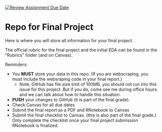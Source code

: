 [![Review Assignment Due Date](https://classroom.github.com/assets/deadline-readme-button-22041afd0340ce965d47ae6ef1cefeee28c7c493a6346c4f15d667ab976d596c.svg)](https://classroom.github.com/a/VvDIsC3k)
# Repo for Final Project 

Here is where you will store all information for your final project. 

The official rubric for the final project and the initial EDA can be found in the "Rubrics" folder (and on Canvas). 


Reminders: 

- You **MUST** store your data in this repo. (If you are webscraping, you must include the websraping code in your final report.)
  - Note, GitHub has file size limit of 100MB, you should not run into this issue for this project. But if you do, come see me during office hours and we can talk about how to handle this situation. 
- **PUSH** your changes to GitHub (it is part of the final grade). 
- Check Canvas for all due dates
- Submit the final report as a PDF and RNotebook to Canvas
- Submit the final checklist to Canvas. (this is also part of the final grade.) Only complete the checklist once your final project submission RNotebook is finalized. 
